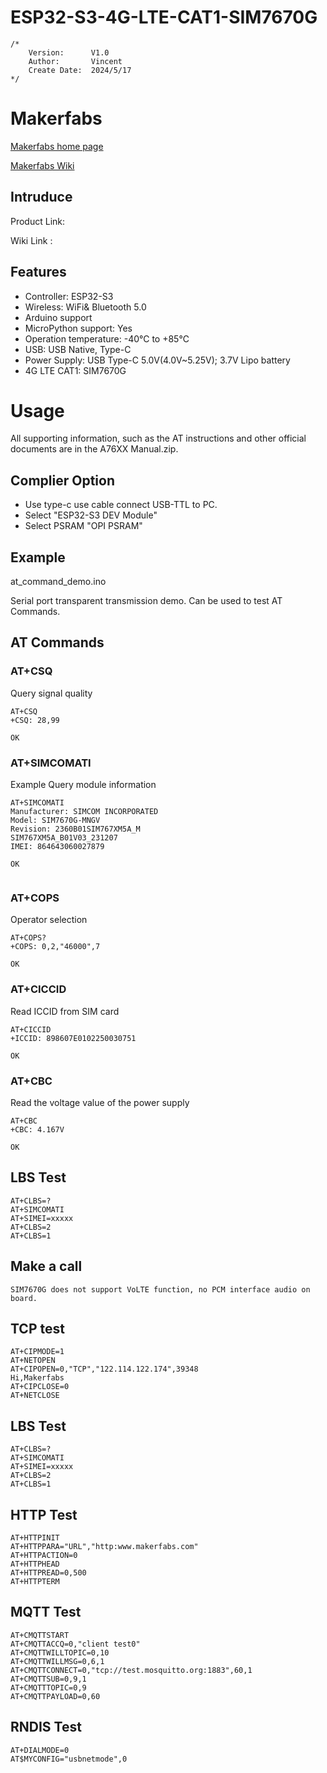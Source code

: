 # ESP32-S3-4G-LTE-CAT1-SIM7670G

```
/* 
    Version:      V1.0
    Author:       Vincent
    Create Date:  2024/5/17
*/
```

# Makerfabs

[Makerfabs home page](https://www.makerfabs.com/)

[Makerfabs Wiki](https://wiki.makerfabs.com/)

## Intruduce

Product Link:[]()

Wiki Link : []()


## Features

- Controller: ESP32-S3
- Wireless: WiFi& Bluetooth 5.0
- Arduino support
- MicroPython support: Yes
- Operation temperature: -40℃ to +85℃
- USB: USB Native, Type-C
- Power Supply: USB Type-C 5.0V(4.0V~5.25V); 3.7V Lipo battery
- 4G LTE CAT1: SIM7670G


# Usage

All supporting information, such as the AT instructions and other official documents are in the A76XX Manual.zip.

## Complier Option

- Use type-c use cable connect USB-TTL to PC.
- Select "ESP32-S3 DEV Module"
- Select PSRAM "OPI PSRAM"

## Example

at_command_demo.ino

Serial port transparent transmission demo.
Can be used to test AT Commands.

## AT Commands

### AT+CSQ

Query signal quality

```
AT+CSQ
+CSQ: 28,99

OK

```

### AT+SIMCOMATI

Example Query module information


```
AT+SIMCOMATI
Manufacturer: SIMCOM INCORPORATED
Model: SIM7670G-MNGV
Revision: 2360B01SIM767XM5A_M
SIM767XM5A_B01V03_231207
IMEI: 864643060027879

OK


```

### AT+COPS

Operator selection

```
AT+COPS?
+COPS: 0,2,"46000",7

OK

```

### AT+CICCID

Read ICCID from SIM card

```
AT+CICCID
+ICCID: 898607E0102250030751

OK

```

### AT+CBC

Read the voltage value of the power supply

```
AT+CBC
+CBC: 4.167V

OK

```

## LBS Test

```
AT+CLBS=? 
AT+SIMCOMATI
AT+SIMEI=xxxxx 
AT+CLBS=2 
AT+CLBS=1
```

## Make a call

```
SIM7670G does not support VoLTE function, no PCM interface audio on board.

```
## TCP test

```
AT+CIPMODE=1
AT+NETOPEN
AT+CIPOPEN=0,"TCP","122.114.122.174",39348
Hi,Makerfabs
AT+CIPCLOSE=0
AT+NETCLOSE
```
## LBS Test

```
AT+CLBS=? 
AT+SIMCOMATI
AT+SIMEI=xxxxx 
AT+CLBS=2 
AT+CLBS=1
```
## HTTP Test

```
AT+HTTPINIT
AT+HTTPPARA="URL","http:www.makerfabs.com"
AT+HTTPACTION=0
AT+HTTPHEAD
AT+HTTPREAD=0,500
AT+HTTPTERM
```

## MQTT Test

```
AT+CMQTTSTART
AT+CMQTTACCQ=0,"client test0"
AT+CMQTTWILLTOPIC=0,10
AT+CMQTTWILLMSG=0,6,1
AT+CMQTTCONNECT=0,"tcp://test.mosquitto.org:1883",60,1
AT+CMQTTSUB=0,9,1
AT+CMQTTTOPIC=0,9
AT+CMQTTPAYLOAD=0,60
```
## RNDIS Test

```
AT+DIALMODE=0
AT$MYCONFIG="usbnetmode",0
```

